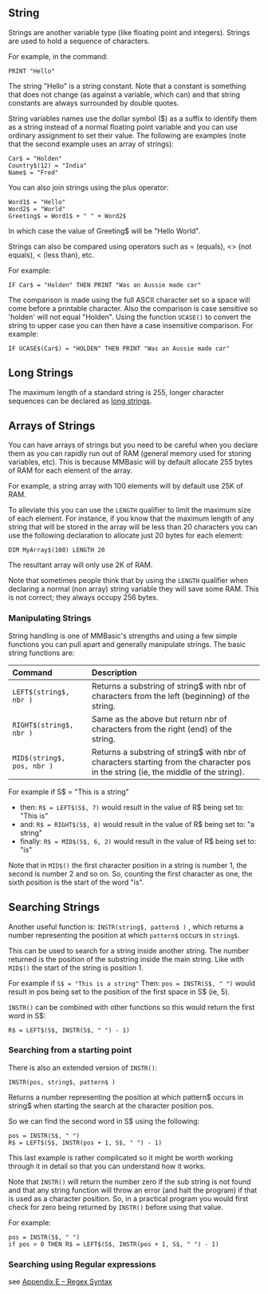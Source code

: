 ## String

Strings are another variable type (like floating point and integers). Strings are used to hold a sequence of characters.

For example, in the command:

```basic
PRINT "Hello"
```

The string "Hello" is a string constant. Note that a constant is something that does not change (as
against a variable, which can) and that string constants are always surrounded by double quotes.

String variables names use the dollar symbol ($) as a suffix to identify them as a string instead of a normal floating point variable and you can use ordinary assignment to set their value. The following are examples (note that the second example uses an array of strings):

```basic
Car$ = "Holden"
Country$(12) = "India"
Name$ = "Fred"
```

You can also join strings using the plus operator:

```basic
Word1$ = "Hello"
Word2$ = "World"
Greeting$ = Word1$ + " " + Word2$
```

In which case the value of Greeting$ will be "Hello World".

Strings can also be compared using operators such as = (equals), <> (not equals), < (less than), etc.

For example:

```basic
IF Car$ = "Holden" THEN PRINT "Was an Aussie made car"
```

The comparison is made using the full ASCII character set so a space will come before a printable
character. Also the comparison is case sensitive so 'holden' will not equal "Holden". Using the
function `UCASE()` to convert the string to upper case you can then have a case insensitive
comparison. For example:

```basic
IF UCASE$(Car$) = "HOLDEN" THEN PRINT "Was an Aussie made car"
```

## Long Strings

The maximum length of a standard string is 255, longer character sequences can be declared as [long strings](../long_strings.md).

## Arrays of Strings

You can have arrays of strings but you need to be careful when you declare them as you can rapidly
run out of RAM (general memory used for storing variables, etc). This is because MMBasic will by
default allocate 255 bytes of RAM for each element of the array. 

For example, a string array with 100 elements will by default use 25K of RAM.

To alleviate this you can use the `LENGTH` qualifier to limit the maximum size of each element. For instance, if you know that the maximum length of any string that will be stored in the array will be less than 20 characters you can use the following declaration to allocate just 20 bytes for each element:

```basic
DIM MyArray$(100) LENGTH 20
```

The resultant array will only use 2K of RAM.

Note that sometimes people think that by using the `LENGTH` qualifier when declaring a normal (non
array) string variable they will save some RAM. This is not correct; they always occupy 256 bytes.

### Manipulating Strings

String handling is one of MMBasic's strengths and using a few simple functions you can pull apart
and generally manipulate strings. The basic string functions are:

Command | Description 
:- | :-
`LEFT$(string$, nbr )` | Returns a substring of string$ with nbr of characters from the left (beginning) of the string.
`RIGHT$(string$, nbr )` | Same as the above but return nbr of characters from the right (end) of the string.
`MID$(string$, pos, nbr )` | Returns a substring of string$ with nbr of characters starting from the character pos in the string (ie, the middle of the string).

For example if S$ = "This is a string"
- then: `R$ = LEFT$(S$, 7)` would result in the value of R$ being set to: "This is"
- and: `R$ = RIGHT$(S$, 8)` would result in the value of R$ being set to: "a string"
- finally: `R$ = MID$(S$, 6, 2)` would result in the value of R$ being set to: "is"

Note that in `MID$()` the first character position in a string is number 1, the second is number 2 and so
on. So, counting the first character as one, the sixth position is the start of the word "is".


## Searching Strings

Another useful function is: `INSTR(string$, pattern$ )` , which returns a number representing the position at which `pattern$` occurs in `string$`.

This can be used to search for a string inside another string. The number returned is the position of
the substring inside the main string. Like with `MID$()` the start of the string is position 1.

For example if `S$ = "This is a string"` Then: `pos = INSTR(S$, " ")` would result in pos being set to the position of the first space in S$ (ie, 5).

`INSTR()` can be combined with other functions so this would return the first word in S$:

```basic
R$ = LEFT$(S$, INSTR(S$, " ") - 1)
```

### Searching from a starting point

There is also an extended version of `INSTR()`:

```basic
INSTR(pos, string$, pattern$ )
```

Returns a number representing the position at which pattern$ occurs in string$ when starting the search at the character position pos.


So we can find the second word in S$ using the following:

```basic
pos = INSTR(S$, " ")
R$ = LEFT$(S$, INSTR(pos + 1, S$, " ") - 1)
```

This last example is rather complicated so it might be worth working through it in detail so that you
can understand how it works.

Note that `INSTR()` will return the number zero if the sub string is not found and that any string
function will throw an error (and halt the program) if that is used as a character position. So, in a
practical program you would first check for zero being returned by `INSTR()` before using that value.

For example:

```basic
pos = INSTR(S$, " ")
if pos > 0 THEN R$ = LEFT$(S$, INSTR(pos + 1, S$, " ") - 1)
```

### Searching using Regular expressions

see [Appendix E – Regex Syntax](../E_regex_syntax.md)
